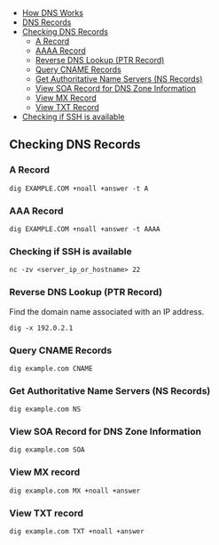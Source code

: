 - [How DNS Works](how-dns-works.pdf)
- [DNS Records](dns-records.pdf)
- [Checking DNS Records](#checking-dns-records)
  - [A Record](#a-record)
  - [AAAA Record](#aaaa-record)
  - [Reverse DNS Lookup (PTR Record)](#reverse-dns-lookup-ptr-record)
  - [Query CNAME Records](#query-cname-records)
  - [Get Authoritative Name Servers (NS Records)](#get-authoritative-name-servers-ns-records)
  - [View SOA Record for DNS Zone Information](#view-soa-record-for-dns-zone-information)
  - [View MX Record](#view-mx-record)
  - [View TXT Record](#view-txt-record)
- [Checking if SSH is available](#checking-if-ssh-is-available)

## Checking DNS Records

### A Record

```
dig EXAMPLE.COM +noall +answer -t A
```

### AAA Record

```
dig EXAMPLE.COM +noall +answer -t AAAA
```

### Checking if SSH is available

```
nc -zv <server_ip_or_hostname> 22
```

### Reverse DNS Lookup (PTR Record)

Find the domain name associated with an IP address.

```
dig -x 192.0.2.1
```

### Query CNAME Records

```
dig example.com CNAME
```

### Get Authoritative Name Servers (NS Records)

```
dig example.com NS
```

### View SOA Record for DNS Zone Information

```
dig example.com SOA
```

### View MX record

```
dig example.com MX +noall +answer
```

### View TXT record

```
dig example.com TXT +noall +answer
```
